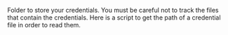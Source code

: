 Folder to store your credentials. You must be careful not to track the files that contain the credentials. Here is a script to get the path of a credential file in order to read them.